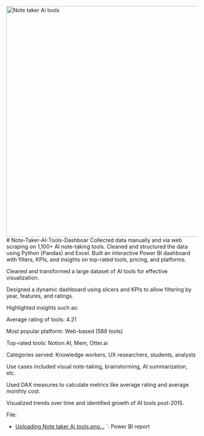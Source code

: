 <img width="608" alt="Note taker Ai tools" src="https://github.com/user-attachments/assets/442db0df-694e-4924-be24-3344f4a75ece" /># Note-Taker-AI-Tools-Dashboar
Collected data manually and via web scraping on 1,100+ AI note-taking tools.
Cleaned and structured the data using Python (Pandas) and Excel.
Built an interactive Power BI dashboard with filters, KPIs, and insights on top-rated tools, pricing, and platforms.



Cleaned and transformed a large dataset of AI tools for effective visualization.

Designed a dynamic dashboard using slicers and KPIs to allow filtering by year, features, and ratings.

Highlighted insights such as:

  Average rating of tools: 4.21

  Most popular platform: Web-based (588 tools)

  Top-rated tools: Notion AI, Mem, Otter.ai

  Categories served: Knowledge workers, UX researchers, students, analysts
  
  Use cases included visual note-taking, brainstorming, AI summarization, etc.

  Used DAX measures to calculate metrics like average rating and average monthly cost.

  Visualized trends over time and identified growth of AI tools post-2015.


  File:
- [Uploading Note taker Ai tools.png…]()
`: Power BI report

